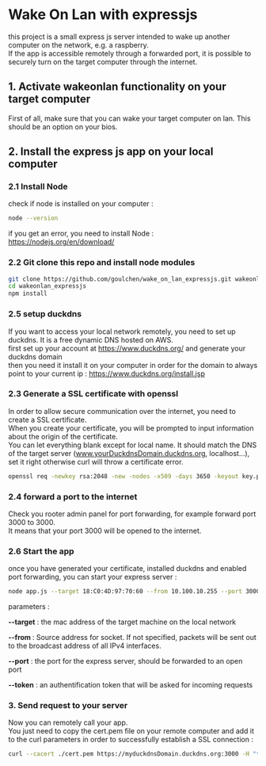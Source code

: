 # Wake On Lan with expressjs

this project is a small express js server intended to wake up another computer on the network, e.g. a raspberry.<br/>
If the app is accessible remotely through a forwarded port, it is possible to securely turn on the target computer through the internet.<br/>
## 1. Activate wakeonlan functionality on your target computer
First of all, make sure that you can wake your target computer on lan. This should be an option on your bios.<br/>

## 2. Install the express js app on your local computer 
### 2.1 Install Node
check if node is installed on your computer :
 ```bash
node --version
```
if you get an error, you need to install Node : https://nodejs.org/en/download/

### 2.2 Git clone this repo and install node modules
```bash
git clone https://github.com/goulchen/wake_on_lan_expressjs.git wakeonlan_expressjs
cd wakeonlan_expressjs
npm install
```
### 2.5 setup duckdns
If you want to access your local network remotely, you need to set up duckdns. It is a free dynamic DNS hosted on AWS.<br />
first set up your account at https://www.duckdns.org/ and generate your duckdns domain<br />
then you need it install it on your computer in order for the domain to always point to your current ip : https://www.duckdns.org/install.jsp

### 2.3 Generate a SSL certificate with openssl
In order to allow secure communication over the internet, you need to create a SSL certificate.<br />
When you create your certificate, you will be prompted to input information about the origin of the certificate.<br />
You can let everything blank except for local name. It should match the DNS of the target server (www.yourDuckdnsDomain.duckdns.org, localhost...), set it right otherwise curl will throw a certificate error.

```bash
openssl req -newkey rsa:2048 -new -nodes -x509 -days 3650 -keyout key.pem -out cert.pem
```
### 2.4 forward a port to the internet
Check you rooter admin panel for port forwarding, for example forward port 3000 to 3000. <br /> It means that your port 3000 will be opened to the internet.
### 2.6 Start the app
once you have generated your certificate, installed duckdns and enabled port forwarding, you can start your express server :

```bash
node app.js --target 18:C0:4D:97:70:60 --from 10.100.10.255 --port 3000 --token 959572f3-2250-4663-95f1-5241e1d9ba56
```

parameters :<br />

<b>--target</b> : the mac address of the target machine on the local network<br />

<b>--from </b>:  Source address for socket. If not specified, packets will be sent out to the broadcast address of all IPv4 interfaces.<br />

<b>--port</b> : the port for the express server, should be forwarded to an open port<br />

<b>--token</b> : an authentification token that will be asked for incoming requests<br />

### 3. Send request to your server
Now you can remotely call your app.<br />
You just need to copy the cert.pem file on your remote computer and add it to the curl parameters in order to successfully establish a SSL connection :


```bash
curl --cacert ./cert.pem https://myduckdnsDomain.duckdns.org:3000 -H "token: 959572f3-2250-4663-95f1-5241e1d9ba56"
```

